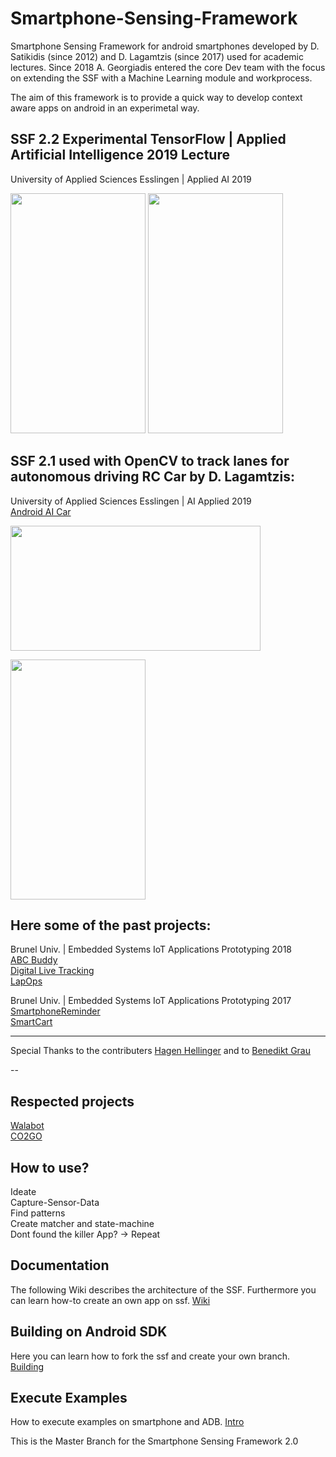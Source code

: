 
# Smartphone-Sensing-Framework

Smartphone Sensing Framework for android smartphones developed by D. Satikidis (since 2012) and D. Lagamtzis (since 2017) used for academic lectures. Since 2018 A. Georgiadis entered the core Dev team with the focus on extending the SSF with a Machine Learning module and workprocess.

The aim of this framework is to provide a quick way to develop context aware apps on android in an experimetal way.

## SSF 2.2 Experimental TensorFlow | Applied Artificial Intelligence 2019 Lecture 
University of Applied Sciences Esslingen | Applied AI 2019<br>

<img src="https://user-images.githubusercontent.com/8537307/55835809-179f3600-5b1d-11e9-80a1-57241d57fca5.jpg" width="216" height="384"><img> 
<img src="https://user-images.githubusercontent.com/8537307/55835812-1837cc80-5b1d-11e9-868b-edef313ecdfb.jpg" width="216" height="384"><img>


## SSF 2.1 used with OpenCV to track lanes for autonomous driving RC Car by D. Lagamtzis:
University of Applied Sciences Esslingen | AI Applied 2019<br>
[Android AI Car ](https://github.com/umadbro96/androidAICar)<br>


<img src="https://github.com/umadbro96/androidAICar/blob/master/assets/video/video_sample1.mp4.gif" width="400" height="200"><img>

<img src="https://user-images.githubusercontent.com/8537307/55836494-f0e1ff00-5b1e-11e9-8ca5-41c3e6890107.jpg" width="216" height="384"><img>



## Here some of the past projects:
Brunel Univ. | Embedded Systems IoT Applications Prototyping 2018<br>
[ABC Buddy](https://www.hackster.io/dcse-team-b/abc-buddy-a54c31)<br>
[Digital Live Tracking](https://www.hackster.io/dcse-team-c/digital-life-tracking-87e03f)<br>
[LapOps](https://www.hackster.io/dcse-team-d/lapops-638e1e)

Brunel Univ. | Embedded Systems IoT Applications Prototyping 2017<br>
[SmartphoneReminder](https://www.hackster.io/43563/smartphone-reminder-5fb580)<br>
[SmartCart](https://www.hackster.io/dcse-team-b/smart-cart-09155f)

---

Special Thanks to the contributers [Hagen Hellinger](https://github.com/bollefreshavocado)
and to [Benedikt Grau](https://github.com/supercrazyking)

--

## Respected projects
[Walabot](https://www.youtube.com/watch?v=CoWdmFFnMi0#action=share)<br>
[CO2GO](http://senseable.mit.edu/co2go/)

## How to use?<br>
  Ideate<br>
  Capture-Sensor-Data<br>
  Find patterns<br>
  Create matcher and state-machine<br>
  Dont found the killer App? -> Repeat<br>
 

 
## Documentation
The following Wiki describes the architecture of the SSF. Furthermore you can learn how-to 
create an own app on ssf.
[Wiki](https://github.com/MrDio/Smartphone-Sensing-Framework/wiki/Systemoverview)

## Building on Android SDK
Here you can learn how to fork the ssf and create your own branch.
[Building](https://github.com/MrDio/Smartphone-Sensing-Framework/wiki/Building-with-Android-SDK)

## Execute Examples
How to execute examples on smartphone and ADB.
[Intro](https://github.com/MrDio/Smartphone-Sensing-Framework/wiki/Execute-Example)


This is the Master Branch for the Smartphone Sensing Framework 2.0
